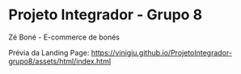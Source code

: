 # Projeto Integrador - Grupo 8

Zé Boné - E-commerce de bonés

Prévia da Landing Page: https://vinigiu.github.io/ProjetoIntegrador-grupo8/assets/html/index.html
